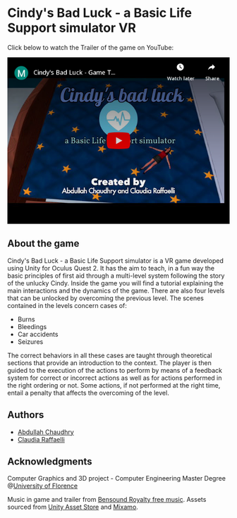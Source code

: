 # Cindy's Bad Luck - a Basic Life Support simulator VR

Click below to watch the Trailer of the game on YouTube:

[![Cindy's Bad Luck trailer](https://github.com/ClaudiaRaffaelli/Cindy-s-Bad-Luck-BLS-VR/blob/master/embed.png?raw=true)](https://youtu.be/3GcsgZTIsxM "Cindy's Bad Luck Trailer")


## About the game
Cindy's Bad Luck - a Basic Life Support simulator is a VR game developed using Unity for Oculus Quest 2. It has the aim to teach, in a fun way the basic principles of first aid through a multi-level system following the story of the unlucky Cindy. Inside the game you will find a tutorial explaining the main interactions and the dynamics of the game. There are also four levels that can be unlocked by overcoming the previous level. The scenes contained in the levels concern cases of:
- Burns
- Bleedings
- Car accidents
- Seizures

The correct behaviors in all these cases are taught through theoretical sections that provide an introduction to the context. The player is then guided to the execution of the actions to perform by means of a feedback system for correct or incorrect actions as well as for actions performed in the right ordering or not. Some actions, if not performed at the right time, entail a penalty that affects the overcoming of the level. 

## Authors
- [Abdullah Chaudhry](https://github.com/chabdullah)
- [Claudia Raffaelli](https://github.com/ClaudiaRaffaelli)

## Acknowledgments
Computer Graphics and 3D project - Computer Engineering Master Degree @[University of Florence](https://www.unifi.it/changelang-eng.html)

Music in game and trailer from [Bensound Royalty free music](https://www.bensound.com/royalty-free-music).
Assets sourced from [Unity Asset Store](https://assetstore.unity.com) and [Mixamo](https://www.mixamo.com).
